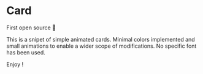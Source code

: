 # Card
First open source 🐣

This is a snipet of simple animated cards. Minimal colors implemented and small animations to enable a wider scope of modifications. No specific font has been used.

Enjoy !
